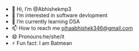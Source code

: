 - 👋 Hi, I’m @Abhishekmp3
- 👀 I’m interested in software devlopment
- 🌱 I’m currently learning DSA
- 📫 How to reach me ojhaabhishek346@gmail.com
- 😄 Pronouns:he/she/it
- ⚡ Fun fact: I am Batmean


